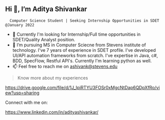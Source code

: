 ## Hi 👋, I’m Aditya Shivankar
      Computer Science Student | Seeking Internship Opportunities in SDET @January 2022
- 👀 Currently I'm looking for Internship/Full time opportunities in SDET/Quality Analyst position. 
- 🌱 I’m pursuing MS in Computer Sciecne from Stevens institute of technology. I've 7 years of experience in SDET profile. I've developed UI/API automation frameworks from scratch. I've expertise in Java, c#, BDD, SpecFlow, Restful API's. Currently I'm learning python as well.
- 📫 Feel free to reach me on ashivank@stevens.edu
> Know more about my experiences

  https://drive.google.com/file/d/1J_IpiRTYU3FOSr0xMgcNtDap6QDpXfRo/view?usp=sharing
  
  Connect with me on:
  
  https://www.linkedin.com/in/adityashivankar/
<!---
adityashivankar/adityashivankar is a ✨ special ✨ repository because its `README.md` (this file) appears on your GitHub profile.
You can click the Preview link to take a look at your changes.
--->
